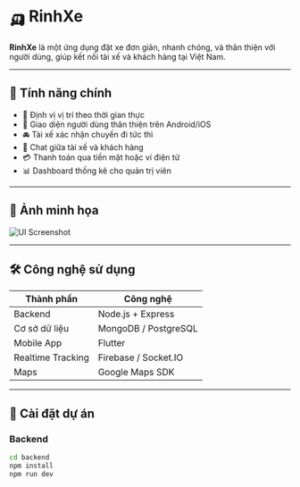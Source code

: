 # 🛺 RinhXe

**RinhXe** là một ứng dụng đặt xe đơn giản, nhanh chóng, và thân thiện với người dùng, giúp kết nối tài xế và khách hàng tại Việt Nam.

---

## 🚀 Tính năng chính

- 📍 Định vị vị trí theo thời gian thực
- 📱 Giao diện người dùng thân thiện trên Android/iOS
- 🚘 Tài xế xác nhận chuyến đi tức thì
- 💬 Chat giữa tài xế và khách hàng
- 💳 Thanh toán qua tiền mặt hoặc ví điện tử
- 📊 Dashboard thống kê cho quản trị viên

---

## 📸 Ảnh minh họa

![UI Screenshot](https://your-link.com/screenshot.png) <!-- Thay bằng ảnh thật nếu có -->

---

## 🛠️ Công nghệ sử dụng

| Thành phần        | Công nghệ           |
|-------------------|---------------------|
| Backend           | Node.js + Express   |
| Cơ sở dữ liệu     | MongoDB / PostgreSQL|
| Mobile App        | Flutter             |
| Realtime Tracking | Firebase / Socket.IO|
| Maps              | Google Maps SDK     |

---

## 🧪 Cài đặt dự án

### Backend

```bash
cd backend
npm install
npm run dev
